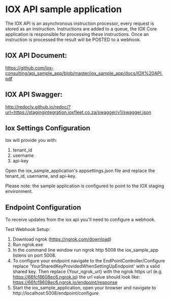 # IOX API sample application

The IOX API is an asynchronous instruction processor, every request is stored as an instruction. Instructions are added to a queue, the IOX Core application is responsible for processing these instructions. Once an instruction is processed the result will be POSTED to a webhook.

## IOX API Document:
https://github.com/iox-consulting/api_sample_app/blob/master/iox_sample_app/docs/IOX%20API.pdf

## IOX API Swagger: 
http://redocly.github.io/redoc/?url=https://stagingintegration.ioxfleet.co.za/swagger/v1/swagger.json

## Iox Settings Configuration
Iox will provide you with:
1. tenant_id
2. username
3. api-key

Open the iox_sample_application's appsettings.json file and replace the tenant_id, username, and api-key.

Please note: the sample application is configured to point to the IOX staging environment.

## Endpoint Configuration

To receive updates from the iox api you'll need to configure a webhook.

Test Webhook Setup:
1. Download ngrok (https://ngrok.com/download)
2. Run ngrok.exe 
3. In the command line window run ngrok http 5008 the iox_sample_app listens on port 5008.
4. To configure your endpoint navigate to the EndPointController/Configure replace 'YourSharedKeyProvidedWhenSettingUpEndpoint' with a valid shared key. Then replace {Your_ngrok_url} with the ngrok https url (e.g. https://66fcf8608ec6.ngrok.io) the url value should look like:  https://66fcf8608ec6.ngrok.io/endpoint/response 
5. Start the iox_sample_application, open your browser and navigate to http://localhost:5008/endpoint/configure




  
  

   
